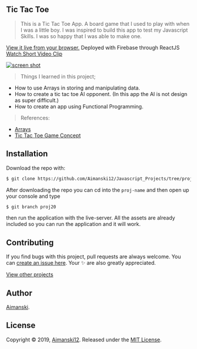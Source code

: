 ## Tic Tac Toe


> This is a Tic Tac Toe App. A board game that I used to play with when I was a little boy. I was inspired to build this app to test my Javascript Skills. I was so happy that I was able to make one. 

[View it live from your browser.](http://bit.ly/aimanski-js20-tictactoe) Deployed with Firebase through ReactJS<br>
[Watch Short Video Clip]() <br>

<div float="left">
  <a href="">
    <img src="https://github.com/Aimanski12/proj-resource/blob/master/libs/proj-js20-tictactoe.gif" alt="screen shot">
  </a>
</div>

> Things I learned in this project;
  * How to use Arrays in storing and manipulating data.
  * How to create a tic tac toe AI opponent. (In this app the AI is not design as super difficult.)
  * How to create an app using Functional Programming. 

  > References:
  * [Arrays](https://developer.mozilla.org/en-US/docs/Web/JavaScript/Reference/Global_Objects/Array)
  * [Tic Tac Toe Game Concept](https://en.wikipedia.org/wiki/Tic-tac-toe)

## Installation

Download the repo with:

```bash
$ git clone https://github.com/Aimanski12/Javascript_Projects/tree/proj20 proj-name
```

After downloading the repo you can cd into the `proj-name` and then open up your console and type 

```bash
$ git branch proj20
```

then run the application with the live-server. All the assets are already included so you can run the application and it will work. 

## Contributing

If you find bugs with this project, pull requests are always welcome. You can [create an issue here](https://github.com/Aimanski12/Javascript_Projects/issues/new).
Your :sparkles: are also greatly appreciated.

[View other projects](http://bit.ly/aiman-javascript-projects)

## Author

[Aimanski](http://bit.ly/aiman-profile-github).

## License 

Copyright © 2019, [Aimanski12](http://bit.ly/aiman-profile-github).
Released under the [MIT License](LICENSE).

